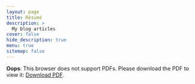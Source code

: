 ```yaml
---
layout: page
title: Résumé
description: >
  My blog articles
cover: false
hide_description: true
menu: true
sitemap: false
---
```


<object data="/assets/files/Résumé_junjie_yin.pdf" type="application/pdf" width="100%" height="1000rem">
<p><b>Oops</b>: This browser does not support PDFs. Please download the PDF to view it: 
<a href="/assets/files/Résumé_junjie_yin.pdf">Download PDF</a>.</p>
</object>